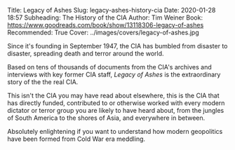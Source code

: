 Title: Legacy of Ashes
Slug: legacy-ashes-history-cia
Date: 2020-01-28 18:57
Subheading: The History of the CIA
Author: Tim Weiner
Book: https://www.goodreads.com/book/show/13118306-legacy-of-ashes
Recommended: True
Cover: ../images/covers/legacy-of-ashes.jpg

Since it's founding in September 1947, the CIA has bumbled from disaster to disaster, spreading death and terror around the world.

Based on tens of thousands of documents from the CIA's archives and interviews with key former CIA staff, *Legacy of Ashes* is the extraordinary story of the the real CIA.

This isn't the CIA you may have read about elsewhere, this is the CIA that has directly funded, contributed to or otherwise worked with every modern dictator or terror group you are likely to have heard about, from the jungles of South America to the shores of Asia, and everywhere in between.

Absolutely enlightening if you want to understand how modern geopolitics have been formed from Cold War era meddling.
